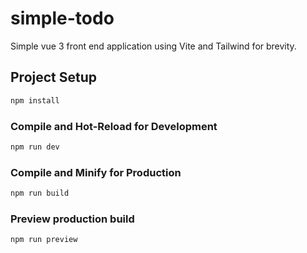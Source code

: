 # simple-todo

Simple vue 3 front end application using Vite and Tailwind for brevity.

## Project Setup
```sh
npm install
```

### Compile and Hot-Reload for Development

```sh
npm run dev
```

### Compile and Minify for Production

```sh
npm run build
```

### Preview production build 

```sh
npm run preview
```
